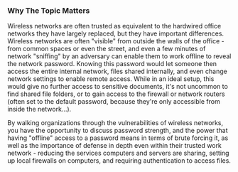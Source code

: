 ### Why The Topic Matters

Wireless networks are often trusted as equivalent to the hardwired office networks they have largely replaced, but they have important differences. Wireless networks are often "visible" from outside the walls of the office - from common spaces or even the street, and even a few minutes of network "sniffing" by an adversary can enable them to work offline to reveal the network password.  Knowing this password would let someone then access the entire internal network, files shared internally, and even change network settings to enable remote access.  While in an ideal setup, this would give no further access to sensitive documents, it's not uncommon to find shared file folders, or to gain access to the firewall or network routers (often set to the default password, because they're only accessible from inside the network...).

By walking organizations through the vulnerabilities of wireless networks, you have the opportunity to discuss password strength, and the power that having "offline" access to a password means in terms of brute forcing it, as well as the importance of defense in depth even within their trusted work network - reducing the services computers and servers are sharing, setting up local firewalls on computers, and requiring authentication to access files.
